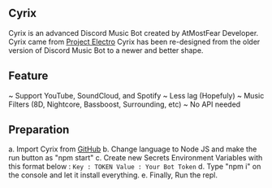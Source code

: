 ## Cyrix
Cyrix is an advanced Discord Music Bot created by AtMostFear Developer. Cyrix came from [Project Electro](https://sites.google.com/view/atmostfeardevelopersite/project/project-electro)
Cyrix has been re-designed from the older version of Discord Music Bot to a newer and better shape.

## Feature
~ Support YouTube, SoundCloud, and Spotify
~ Less lag (Hopefuly)
~ Music Filters (8D, Nightcore, Bassboost, Surrounding, etc)
~ No API needed

## Preparation
a. Import Cyrix from [GitHub](https://github.com/RayZenYTBE/Discord-AdvancedMusicBot/)
b. Change language to Node JS and make the run button as "npm start"
c. Create new Secrets Environment Variables with this format below :
`Key : TOKEN
Value : Your Bot Token`
d. Type "npm i" on the console and let it install everything.
e. Finally, Run the repl.
